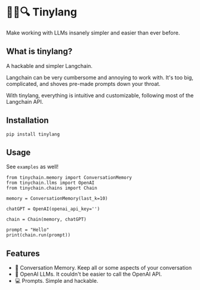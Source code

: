 # 🦜🔗🔍 Tinylang

Make working with LLMs insanely simpler and easier than ever before.

## What is tinylang?
A hackable and simpler Langchain.

Langchain can be very cumbersome and annoying to work with. It's too big, complicated, and shoves pre-made prompts down your throat.

With tinylang, everything is intuitive and customizable, following most of the Langchain API.


## Installation

```shell
pip install tinylang
```

## Usage

See `examples` as well!

```
from tinychain.memory import ConversationMemory
from tinychain.llms import OpenAI
from tinychain.chains import Chain

memory = ConversationMemory(last_k=10)

chatGPT = OpenAI(openai_api_key='')

chain = Chain(memory, chatGPT)

prompt = "Hello"
print(chain.run(prompt))
```


## Features

- 🧠 Conversation Memory. Keep all or some aspects of your conversation
- 🤖 OpenAI LLMs. It couldn't be easier to call the OpenAI API.
- 💻 Prompts. Simple and hackable.
